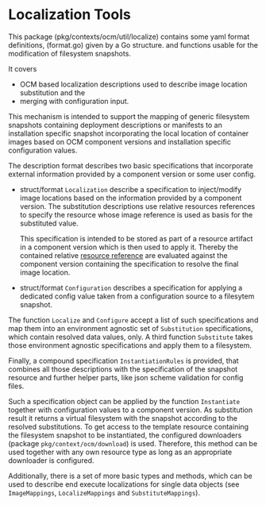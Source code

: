 # Localization Tools

This package (pkg/contexts/ocm/util/localize) contains some
yaml format definitions, (format.go) given by a Go structure.
and functions usable for the modification of filesystem snapshots.

It covers
- OCM based localization descriptions used to describe image 
  location substitution and the
- merging with configuration input.

This mechanism is intended to support the mapping of generic filesystem
snapshots containing deployment descriptions or manifests to
an installation specific snapshot incorporating the local location
of container images based on OCM component versions and installation specific
configuration values.

The description format describes two basic specifications that incorporate external 
information provided by a component version or some user config.

- struct/format `Localization` describe a specification to
  inject/modify image locations based on the information provided
  by a component version. The substitution descriptions use relative resources
  references to specify the resource whose image reference is used as basis
  for the substituted value.

  This specification is intended to be stored as part of a resource artifact in a
  component version which is then used to apply it. Thereby the contained relative
  [resource reference](../../../../../docs/ocm/model.md#resource-reference)
  are evaluated against the component version containing the specification to resolve
  the final image location.

- struct/format `Configuration` describes a specification for
  applying a dedicated config value taken from a configuration source
  to a filesytem snapshot.

The function `Localize` and `Configure` accept a list of such 
specifications and map them into an environment agnostic set of
`Substitution` specifications, which contain resolved data values, only.
A third function `Substitute` takes those environment agnostic specifications
and apply them to a filesystem.

Finally, a compound specification `InstantiationRules` is provided,
that combines all those descriptions with the specification of the snapshot
resource and further helper parts, like json scheme validation for config files.

Such a specification object can be applied by the function `Instantiate` 
together with configuration values to
a component version. As substitution result it returns a virtual filesystem
with the snapshot according to the resolved substitutions. To get access to the
template resource containing the filesystem snapshot to be instantiated, the
configured downloaders (package `pkg/context/ocm/download`) is used.
Therefore, this method can be used together with any own resource type as long as 
an appropriate downloader is configured.

Additionally, there is a set of more basic types and methods, which can be used
to describe end execute localizations for single data objects (see `ImageMappings`,
`LocalizeMappings` and `SubstituteMappings`).